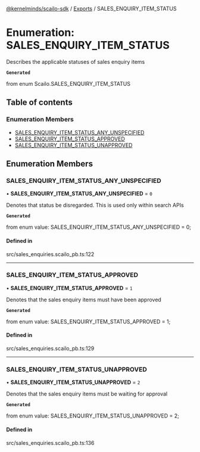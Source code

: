 [@kernelminds/scailo-sdk](../README.md) / [Exports](../modules.md) / SALES\_ENQUIRY\_ITEM\_STATUS

# Enumeration: SALES\_ENQUIRY\_ITEM\_STATUS

Describes the applicable statuses of sales enquiry items

**`Generated`**

from enum Scailo.SALES_ENQUIRY_ITEM_STATUS

## Table of contents

### Enumeration Members

- [SALES\_ENQUIRY\_ITEM\_STATUS\_ANY\_UNSPECIFIED](SALES_ENQUIRY_ITEM_STATUS.md#sales_enquiry_item_status_any_unspecified)
- [SALES\_ENQUIRY\_ITEM\_STATUS\_APPROVED](SALES_ENQUIRY_ITEM_STATUS.md#sales_enquiry_item_status_approved)
- [SALES\_ENQUIRY\_ITEM\_STATUS\_UNAPPROVED](SALES_ENQUIRY_ITEM_STATUS.md#sales_enquiry_item_status_unapproved)

## Enumeration Members

### SALES\_ENQUIRY\_ITEM\_STATUS\_ANY\_UNSPECIFIED

• **SALES\_ENQUIRY\_ITEM\_STATUS\_ANY\_UNSPECIFIED** = ``0``

Denotes that status be disregarded. This is used only within search APIs

**`Generated`**

from enum value: SALES_ENQUIRY_ITEM_STATUS_ANY_UNSPECIFIED = 0;

#### Defined in

src/sales_enquiries.scailo_pb.ts:122

___

### SALES\_ENQUIRY\_ITEM\_STATUS\_APPROVED

• **SALES\_ENQUIRY\_ITEM\_STATUS\_APPROVED** = ``1``

Denotes that the sales enquiry items must have been approved

**`Generated`**

from enum value: SALES_ENQUIRY_ITEM_STATUS_APPROVED = 1;

#### Defined in

src/sales_enquiries.scailo_pb.ts:129

___

### SALES\_ENQUIRY\_ITEM\_STATUS\_UNAPPROVED

• **SALES\_ENQUIRY\_ITEM\_STATUS\_UNAPPROVED** = ``2``

Denotes that the sales enquiry items must be waiting for approval

**`Generated`**

from enum value: SALES_ENQUIRY_ITEM_STATUS_UNAPPROVED = 2;

#### Defined in

src/sales_enquiries.scailo_pb.ts:136
